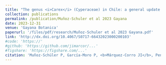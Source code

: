 ```yaml
---
title: "The genus <i>Carex</i> (Cyperaceae) in Chile: a general update of its knowledge, with an identification key"
collection: publications
permalink: /publication/Muñoz-Schuler et al 2023 Gayana
date: 2023-12-31
venue: 'Gayana Botanica'
paperurl: '/files/pdf/research/Muñoz-Schuler et al 2023 Gayana.pdf'
link: 'http://dx.doi.org/10.4067/S0717-66432023000200103'
#code: 'https://'
#github: 'https://github.com/jimarcor/...'
#figshare: 'https://figshare.com/...'
citation: 'Muñoz-Schüler P, García-Moro P, <b>Márquez-Corro JI</b>, Penneckamp D, Sanz-Arnal M, Martín-Bravo S, Jiménez-Mejías P. 2023. &quot;The genus <i>Carex</i> (Cyperaceae) in Chile: a general update of its knowledge, with an identification key&quot; <i>Gayana Botanica</i> 80: 103-132. doi:10.4067/S0717-66432023000200103'
---
```

